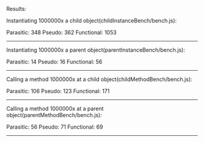 Results:

Instantiating 1000000x a child object(childInstanceBench/bench.js):

Parasitic:
348
Pseudo:
362
Functional:
1053


---

Instantiating 1000000x a parent object(parentInstanceBench/bench.js):

Parasitic:
14
Pseudo:
16
Functional:
56

---


Calling a method 1000000x at a child object(childMethodBench/bench.js):

Parasitic:
106
Pseudo:
123
Functional:
171


---

Calling a method 1000000x at a parent object(parentMethodBench/bench.js):

Parasitic:
56
Pseudo:
71
Functional:
69


---


